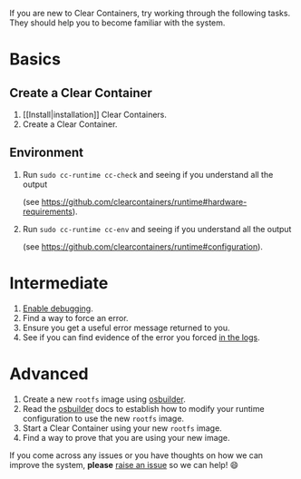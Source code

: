 If you are new to Clear Containers, try working through the following tasks. They should help you to become familiar with the system.

# Basics

## Create a Clear Container

1. [[Install|installation]] Clear Containers.
1. Create a Clear Container.

## Environment

1. Run `sudo cc-runtime cc-check` and seeing if you understand all the output

   (see https://github.com/clearcontainers/runtime#hardware-requirements).

1. Run `sudo cc-runtime cc-env` and seeing if you understand all the output

   (see https://github.com/clearcontainers/runtime#configuration).

# Intermediate

1. [Enable debugging](https://github.com/clearcontainers/runtime#debugging).
1. Find a way to force an error.
1. Ensure you get a useful error message returned to you.
1. See if you can find evidence of the error you forced [in the logs](https://github.com/clearcontainers/runtime#logging).

# Advanced

1. Create a new `rootfs` image using [osbuilder](https://github.com/clearcontainers/osbuilder).
1. Read the [osbuilder](https://github.com/clearcontainers/osbuilder) docs to establish how to modify your runtime configuration to use the new `rootfs` image.
1. Start a Clear Container using your new `rootfs` image.
1. Find a way to prove that you are using your new image.

If you come across any issues or you have thoughts on how we can improve the system, **please** [raise an issue](https://github.com/clearcontainers/runtime/issues/new) so we can help! :smile: